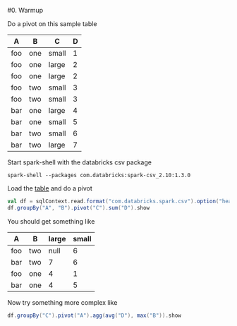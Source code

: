 #0. Warmup

Do a pivot on this sample table

|A|B|C|D|
|---|---|---|---|
|foo|one|small|1|
|foo|one|large|2|
|foo|one|large|2|
|foo|two|small|3|
|foo|two|small|3|
|bar|one|large|4|
|bar|one|small|5|
|bar|two|small|6|
|bar|two|large|7|

Start spark-shell with the databricks csv package

```
spark-shell --packages com.databricks:spark-csv_2.10:1.3.0
```

Load the [table](0-Warmup/table.csv) and do a pivot

```scala
val df = sqlContext.read.format("com.databricks.spark.csv").option("header", "true").option("inferSchema", "true").load("0-Warmup/table.csv")
df.groupBy("A", "B").pivot("C").sum("D").show
```

You should get something like

|  A|  B|large|small|
|---|---|-----|-----|
|foo|two| null|    6|
|bar|two|    7|    6|
|foo|one|    4|    1|
|bar|one|    4|    5|

Now try something more complex like

```scala
df.groupBy("C").pivot("A").agg(avg("D"), max("B")).show
```
